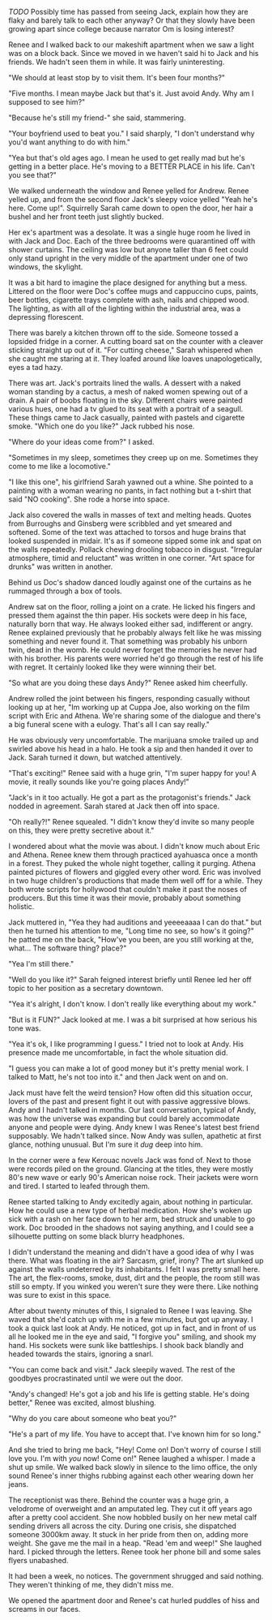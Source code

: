 *TODO* Possibly time has passed from seeing Jack, explain how they are flaky and barely talk to each other anyway? Or that they slowly have been growing apart since college because narrator Om is losing interest?



Renee and I walked back to our makeshift apartment when we saw a light was on a block back. Since we moved in we haven't said hi to Jack and his friends. We hadn't seen them in while. It was fairly uninteresting.

"We should at least stop by to visit them. It's been four months?"

"Five months. I mean maybe Jack but that's it. Just avoid Andy. Why am I supposed to see him?"

"Because he's still my friend-" she said, stammering.

"Your boyfriend used to beat you." I said sharply, "I don't understand why you'd want anything to do with him."

"Yea but that's old ages ago. I mean he used to get really mad but he's getting in a better place. He's moving to a BETTER PLACE in his life. Can't you see that?"

We walked underneath the window and Renee yelled for Andrew. Renee yelled up, and from the second floor Jack's sleepy voice yelled "Yeah he's here. Come up!". Squirrelly Sarah came down to open the door, her hair a bushel and her front teeth just slightly bucked.

Her ex's apartment was a desolate. It was a single huge room he lived in with Jack and Doc. Each of the three bedrooms were quarantined off with shower curtains. The ceiling was low but anyone taller than 6 feet could only stand upright in the very middle of the apartment under one of two windows, the skylight.

It was a bit hard to imagine the place designed for anything but a mess. Littered on the floor were Doc's coffee mugs and cappuccino cups, paints, beer bottles, cigarette trays complete with ash, nails and chipped wood.  The lighting, as with all of the lighting within the industrial area, was a depressing florescent.

There was barely a kitchen thrown off to the side. Someone tossed a lopsided fridge in a corner. A cutting board sat on the counter with a cleaver sticking straight up out of it. "For cutting cheese," Sarah whispered when she caught me staring at it. They loafed around like loaves unapologetically, eyes a tad hazy.

There was art. Jack's portraits lined the walls. A dessert with a naked woman standing by a cactus, a mesh of naked women spewing out of a drain. A pair of boobs floating in the sky. Different chairs were painted various hues, one had a tv glued to its seat with a portrait of a seagull. These things came to Jack casually, painted with pastels and cigarette smoke. "Which one do you like?" Jack rubbed his nose.

"Where do your ideas come from?" I asked.

"Sometimes in my sleep, sometimes they creep up on me. Sometimes they come to me like a locomotive."

"I like this one", his girlfriend Sarah yawned out a whine. She pointed to a painting with a woman wearing no pants, in fact nothing but a t-shirt that said "NO cooking". She rode a horse into space.

Jack also covered the walls in masses of text and melting heads. Quotes from Burroughs and Ginsberg were scribbled and yet smeared and softened. Some of the text was attached to torsos and huge brains that looked suspended in midair. It's as if someone sipped some ink and spat on the walls repeatedly. Pollack chewing drooling tobacco in disgust. "Irregular atmosphere, timid and reluctant" was written in one corner. "Art space for drunks" was written in another.

Behind us Doc's shadow danced loudly against one of the curtains as he rummaged through a box of tools.

Andrew sat on the floor, rolling a joint on a crate. He licked his fingers and pressed them against the thin paper. His sockets were deep in his face, naturally born that way. He always looked either sad, indifferent or angry. Renee explained previously that he probably always felt like he was missing something and never found it. That something was probably his unborn twin, dead in the womb. He could never forget the memories he never had with his brother. His parents were worried he'd go through the rest of his life with regret. It certainly looked like they were winning their bet.

"So what are you doing these days Andy?" Renee asked him cheerfully.

Andrew rolled the joint between his fingers, responding casually without looking up at her, "Im working up at Cuppa Joe, also working on the film script with Eric and Athena. We're sharing some of the dialogue and there's a big funeral scene with a eulogy. That's all I can say really."

He was obviously very uncomfortable. The marijuana smoke trailed up and swirled above his head in a halo. He took a sip and then handed it over to Jack. Sarah turned it down, but watched attentively.

"That's exciting!" Renee said with a huge grin, "I'm super happy for you! A movie, it really sounds like you're going places Andy!"

"Jack's in it too actually. He got a part as the protagonist's friends." Jack nodded in agreement. Sarah stared at Jack then off into space.

"Oh really?!" Renee squealed. "I didn't know they'd invite so many people on this, they were pretty secretive about it."

I wondered about what the movie was about. I didn't know much about Eric and Athena. Renee knew them through practiced ayahuasca once a month in a forest. They puked the whole night together, calling it purging. Athena painted pictures of flowers and giggled every other word. Eric was involved in two huge children's productions that made them well off for a while. They both wrote scripts for hollywood that couldn't make it past the noses of producers. But this time it was their movie, probably about something holistic.

Jack muttered in, "Yea they had auditions and yeeeeaaaa I can do that." but then he turned his attention to me, "Long time no see, so how's it going?" he patted me on the back, "How've you been, are you still working at the, what... The software thing? place?"

"Yea I'm still there."

"Well do you like it?" Sarah feigned interest briefly until Renee led her off topic to her position as a secretary downtown.

"Yea it's alright, I don't know. I don't really like everything about my work."

"But is it FUN?" Jack looked at me. I was a bit surprised at how serious his tone was.

"Yea it's ok, I like programming I guess." I tried not to look at Andy. His presence made me uncomfortable, in fact the whole situation did.

"I guess you can make a lot of good money but it's pretty menial work. I talked to Matt, he's not too into it." and then Jack went on and on.

Jack must have felt the weird tension? How often did this situation occur, lovers of the past and present fight it out with passive aggressive blows. Andy and I hadn't talked in months. Our last conversation, typical of Andy, was how the universe was expanding but could barely accommodate anyone and people were dying. Andy knew I was Renee's latest best friend supposably. We hadn't talked since. Now Andy was sullen, apathetic at first glance, nothing unusual. But I'm sure it *dug* deep into him.

In the corner were a few Kerouac novels Jack was fond of. Next to those were records piled on the ground. Glancing at the titles, they were mostly 80's new wave or early 90's American noise rock. Their jackets were worn and tired. I started to leafed through them.

Renee started talking to Andy excitedly again, about nothing in particular. How he could use a new type of herbal medication. How she's woken up sick with a rash on her face down to her arm, bed struck and unable to go work. Doc brooded in the shadows not saying anything, and I could see a silhouette putting on some black blurry headphones.

I didn't understand the meaning and didn't have a good idea of why I was there. What was floating in the air? Sarcasm, grief, irony? The art slunked up against the walls undeterred by its inhabitants. I felt I was pretty small here. The art, the flex-rooms, smoke, dust, dirt and the people, the room still was still so empty. If you winked you weren't sure they were there. Like nothing was sure to exist in this space.

After about twenty minutes of this, I signaled to Renee I was leaving. She waved that she'd catch up with me in a few minutes, but got up anyway. I took a quick last look at Andy. He noticed, got up in fact, and in front of us all he looked me in the eye and said, "I forgive you" smiling, and shook my hand. His sockets were sunk like battleships. I shook back blandly and headed towards the stairs, ignoring a snarl.

"You can come back and visit." Jack sleepily waved. The rest of the goodbyes procrastinated until we were out the door.

"Andy's changed! He's got a job and his life is getting stable. He's doing better," Renee was excited, almost blushing.

"Why do you care about someone who beat you?"

"He's a part of my life. You have to accept that. I've known him for so long."

And she tried to bring me back, "Hey! Come on! Don't worry of course I still love you. I'm with _you_ now! Come on!" Renee laughed a whisper. I made a shut up smile. We walked back slowly in silence to the limo office, the only sound Renee's inner thighs rubbing against each other wearing down her jeans.

The receptionist was there. Behind the counter was a huge grin, a velodrome of overweight and an amputated leg. They cut it off years ago after a pretty cool accident. She now hobbled busily on her new metal calf sending drivers all across the city. During one crisis, she dispatched someone 3000km away. It stuck in her pride from then on, adding more weight. She gave me the mail in a heap. "Read 'em and weep!" She laughed hard. I picked through the letters. Renee took her phone bill and some sales flyers unabashed.

It had been a week, no notices. The government shrugged and said nothing. They weren't thinking of me, they didn't miss me.

We opened the apartment door and Renee's cat hurled puddles of hiss and screams in our faces.

